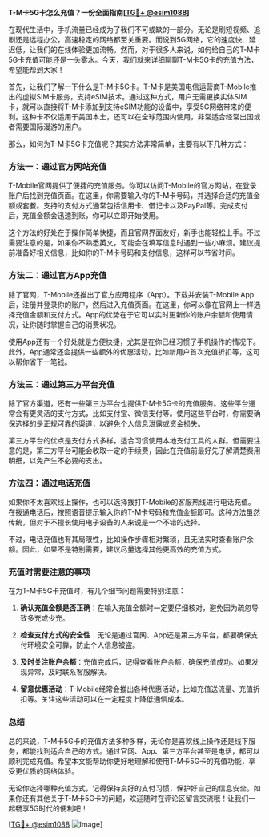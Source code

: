 **T-M卡5G卡怎么充值？一份全面指南[[TG💪+ @esim1088](https://t.me/s/esim1088)]**

在现代生活中，手机流量已经成为了我们不可或缺的一部分。无论是刷短视频、追剧还是远程办公，高速稳定的网络都至关重要。而说到5G网络，它的速度快、延迟低，让我们的在线体验更加流畅。然而，对于很多人来说，如何给自己的T-M卡5G卡充值可能还是一头雾水。今天，我们就来详细聊聊T-M卡5G卡的充值方法，希望能帮到大家！

首先，让我们了解一下什么是T-M卡5G卡。T-M卡是美国电信运营商T-Mobile推出的虚拟SIM卡服务，支持eSIM技术。通过这种方式，用户无需更换实体SIM卡，就可以直接将T-M卡添加到支持eSIM功能的设备中，享受5G网络带来的便利。这种卡不仅适用于美国本土，还可以在全球范围内使用，非常适合经常出国或者需要国际漫游的用户。

那么，如何为T-M卡5G卡充值呢？其实方法非常简单，主要有以下几种方式：

### 方法一：通过官方网站充值

T-Mobile官网提供了便捷的充值服务。你可以访问T-Mobile的官方网站，在登录账户后找到充值页面。在这里，你需要输入你的T-M卡号码，并选择合适的充值金额或套餐。支持的支付方式通常包括信用卡、借记卡以及PayPal等。完成支付后，充值金额会迅速到账，你可以立即开始使用。

这个方法的好处在于操作简单快捷，而且官网界面友好，新手也能轻松上手。不过需要注意的是，如果你不熟悉英文，可能会在填写信息时遇到一些小麻烦。建议提前准备好相关信息，比如你的T-M卡号码和支付信息，这样可以节省时间。

### 方法二：通过官方App充值

除了官网，T-Mobile还推出了官方应用程序（App）。下载并安装T-Mobile App后，注册并登录你的账户，然后进入充值页面。在这里，你可以像在官网上一样选择充值金额和支付方式。App的优势在于它可以实时更新你的账户余额和使用情况，让你随时掌握自己的消费状况。

使用App还有一个好处就是方便快捷，尤其是在你已经习惯了手机操作的情况下。此外，App通常还会提供一些额外的优惠活动，比如新用户首次充值折扣等，这可以帮你省下一笔钱。

### 方法三：通过第三方平台充值

除了官方渠道，还有一些第三方平台也提供T-M卡5G卡的充值服务。这些平台通常会有更灵活的支付方式，比如支付宝、微信支付等。使用这些平台时，你需要确保选择的是正规可靠的渠道，以避免个人信息泄露或资金损失。

第三方平台的优点是支付方式多样，适合习惯使用本地支付工具的人群。但需要注意的是，第三方平台可能会收取一定的手续费，因此在充值前最好先了解清楚费用明细，以免产生不必要的支出。

### 方法四：通过电话充值

如果你不太喜欢线上操作，也可以选择拨打T-Mobile的客服热线进行电话充值。在拨通电话后，按照语音提示输入你的T-M卡号码和充值金额即可。这种方法虽然传统，但对于不擅长使用电子设备的人来说是一个不错的选择。

不过，电话充值也有其局限性，比如操作步骤相对繁琐，且无法实时查看账户余额。因此，如果不是特别需要，建议尽量选择其他更高效的充值方式。

### 充值时需要注意的事项

在为T-M卡5G卡充值时，有几个细节问题需要特别注意：

1. **确认充值金额是否正确**：在输入充值金额时一定要仔细核对，避免因为疏忽导致多充或少充。
   
2. **检查支付方式的安全性**：无论是通过官网、App还是第三方平台，都要确保支付环境安全可靠，防止个人信息被盗。

3. **及时关注账户余额**：充值完成后，记得查看账户余额，确保充值成功。如果发现异常，及时联系客服解决。

4. **留意优惠活动**：T-Mobile经常会推出各种优惠活动，比如充值送流量、充值折扣等。关注这些活动可以在一定程度上降低通信成本。

### 总结

总的来说，T-M卡5G卡的充值方法多种多样，无论你是喜欢线上操作还是线下服务，都能找到适合自己的方式。通过官网、App、第三方平台甚至是电话，都可以顺利完成充值。希望本文能帮助你更好地理解和使用T-M卡5G卡的充值功能，享受更优质的网络体验。

无论你选择哪种充值方式，记得保持良好的支付习惯，保护好自己的信息安全。如果你还有其他关于T-M卡5G卡的问题，欢迎随时在评论区留言交流哦！让我们一起畅享5G时代的便利吧！

[[TG💪+ @esim1088](https://t.me/s/esim1088) ![Image](https://i.postimg.cc/4NQfJmqS/Snipaste-2025-05-13-00-14-12.png)]
